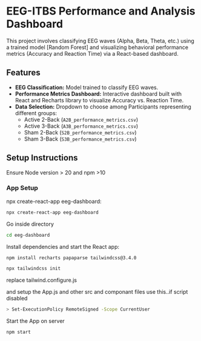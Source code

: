 # EEG-ITBS Performance and Analysis Dashboard

This project involves classifying EEG waves (Alpha, Beta, Theta, etc.) using a trained model [Random Forest] and visualizing behavioral performance metrics (Accuracy and Reaction Time) via a React-based dashboard.

## Features 
- **EEG Classification:** Model trained to classify EEG waves. 
- **Performance Metrics Dashboard:** Interactive dashboard built with React and Recharts library to visualize Accuracy vs. Reaction Time.
- **Data Selection:** Dropdown to choose among Participants representing different groups:
  - Active 2-Back (`A2B_performance_metrics.csv`)
  - Active 3-Back (`A3B_performance_metrics.csv`)
  - Sham 2-Back (`S2B_performance_metrics.csv`)
  - Sham 3-Back (`S3B_performance_metrics.csv`)

## Setup Instructions
Ensure Node version > 20 and npm >10  

### App Setup
npx create-react-app eeg-dashboard: 
```bash
npx create-react-app eeg-dashboard
```
Go inside directory
```bash
cd eeg-dashboard
```

Install dependencies and start the React app:
```bash
npm install recharts papaparse tailwindcss@3.4.0

npx tailwindcss init
```
replace tailwind.configure.js 


and setup the App.js
and other src and componant files
use this..if script disabled
```bash
> Set-ExecutionPolicy RemoteSigned -Scope CurrentUser
```

Start the App on server
```bash
npm start
```


